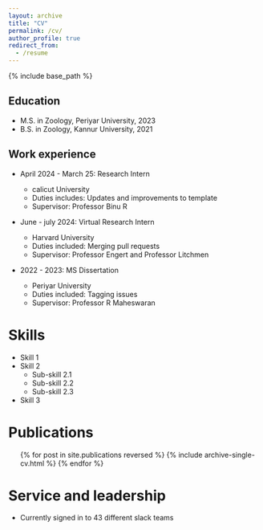 ```yaml
---
layout: archive
title: "CV"
permalink: /cv/
author_profile: true
redirect_from:
  - /resume
---
```


{% include base_path %}


Education
---
* M.S. in Zoology, Periyar University, 2023
* B.S. in Zoology, Kannur University, 2021

Work experience
---
* April 2024 - March 25: Research Intern
  * calicut University
  * Duties includes: Updates and improvements to template
  * Supervisor: Professor Binu R

* June - july 2024: Virtual Research Intern
  * Harvard University
  * Duties included: Merging pull requests
  * Supervisor: Professor Engert and Professor Litchmen

* 2022 - 2023: MS Dissertation
  * Periyar University
  * Duties included: Tagging issues
  * Supervisor: Professor R Maheswaran
  
Skills
======
* Skill 1
* Skill 2
  * Sub-skill 2.1
  * Sub-skill 2.2
  * Sub-skill 2.3
* Skill 3

Publications
======
  <ul>{% for post in site.publications reversed %}
    {% include archive-single-cv.html %}
  {% endfor %}</ul>

  
Service and leadership
======
* Currently signed in to 43 different slack teams
